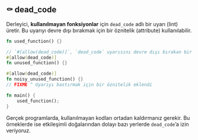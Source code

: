 ## ⚰️ dead\_code

Derleyici, **kullanılmayan fonksiyonlar** için `dead_code` adlı bir uyarı (lint) üretir. Bu uyarıyı devre dışı bırakmak için bir öznitelik (attribute) kullanılabilir.

```rust
fn used_function() {}

// `#[allow(dead_code)]`, `dead_code` uyarısını devre dışı bırakan bir özniteliktir
#[allow(dead_code)]
fn unused_function() {}

#[allow(dead_code)]
fn noisy_unused_function() {}
// FIXME ^ Uyarıyı bastırmak için bir öznitelik eklendi

fn main() {
    used_function();
}
```

Gerçek programlarda, kullanılmayan kodları ortadan kaldırmanız gerekir. Bu örneklerde ise etkileşimli doğalarından dolayı bazı yerlerde `dead_code`’a izin veriyoruz.
